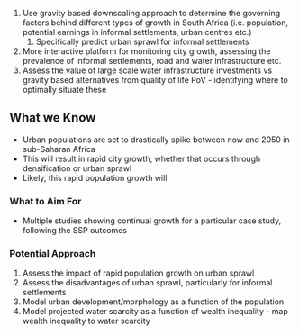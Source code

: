 
1. Use gravity based downscaling approach to determine the governing factors behind different types of growth in South Africa (i.e. population, potential earnings in informal settlements, urban centres etc.)
	1. Specifically predict urban sprawl for informal settlements
2. More interactive platform for monitoring city growth, assessing the prevalence of informal settlements, road and water infrastructure etc.
3. Assess the value of large scale water infrastructure investments vs gravity based alternatives from quality of life PoV - identifying where to optimally situate these

## What we Know

- Urban populations are set to drastically spike between now and 2050 in sub-Saharan Africa
- This will result in rapid city growth, whether that occurs through densification or urban sprawl
- Likely, this rapid population growth will 

### What to Aim For

- Multiple studies showing continual growth for a particular case study, following the SSP outcomes

### Potential Approach

1. Assess the impact of rapid population growth on urban sprawl
2. Assess the disadvantages of urban sprawl, particularly for informal settlements
3. Model urban development/morphology as a function of the population
4. Model projected water scarcity as a function of wealth inequality - map wealth inequality to water scarcity